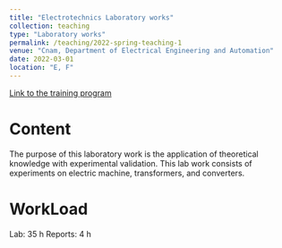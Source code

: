 ```yaml
---
title: "Electrotechnics Laboratory works"
collection: teaching
type: "Laboratory works"
permalink: /teaching/2022-spring-teaching-1
venue: "Cnam, Department of Electrical Engineering and Automation"
date: 2022-03-01
location: "E, F"
---
```


[Link to the training program](https://ecole-ingenieur.cnam.fr/alternance/apprentissage/diplome-d-ingenieur-specialite-genie-electrique-en-partenariat-avec-l-itii-ile-de-france-parcours-installation-distribution-energie-eclairage-1183576.kjsp?RH=1434379054526)

Content
======
The purpose of this laboratory work is the application of theoretical knowledge with experimental validation. This lab work consists of experiments on electric machine, transformers, and converters.

WorkLoad
======
Lab: 35 h
Reports: 4 h
